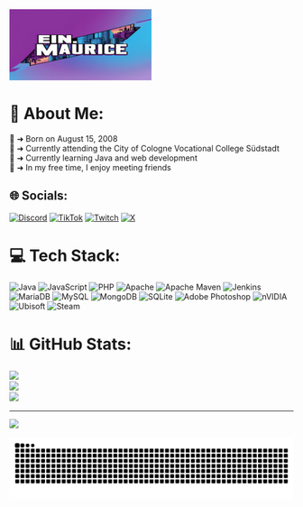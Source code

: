 <img src="banner_github.png" alt="GitHub Banner" width="50%" />

# 💫 About Me:
🎉 ➜ Born on August 15, 2008<br>🏫 ➜ Currently attending the City of Cologne Vocational College Südstadt<br>🔧 ➜ Currently learning Java and web development<br>🤙 ➜ In my free time, I enjoy meeting friends


## 🌐 Socials:
[![Discord](https://img.shields.io/badge/Discord-%237289DA.svg?logo=discord&logoColor=white)](https://discord.gg/http://dc.einmaurice.de/) [![TikTok](https://img.shields.io/badge/TikTok-%23000000.svg?logo=TikTok&logoColor=white)](https://tiktok.com/@bgl.maurice) [![Twitch](https://img.shields.io/badge/Twitch-%239146FF.svg?logo=Twitch&logoColor=white)](https://twitch.tv/m4urice1) [![X](https://img.shields.io/badge/X-black.svg?logo=X&logoColor=white)](https://x.com/M4urice1) 

# 💻 Tech Stack:
![Java](https://img.shields.io/badge/java-%23ED8B00.svg?style=for-the-badge&logo=openjdk&logoColor=white) ![JavaScript](https://img.shields.io/badge/javascript-%23323330.svg?style=for-the-badge&logo=javascript&logoColor=%23F7DF1E) ![PHP](https://img.shields.io/badge/php-%23777BB4.svg?style=for-the-badge&logo=php&logoColor=white) ![Apache](https://img.shields.io/badge/apache-%23D42029.svg?style=for-the-badge&logo=apache&logoColor=white) ![Apache Maven](https://img.shields.io/badge/Apache%20Maven-C71A36?style=for-the-badge&logo=Apache%20Maven&logoColor=white) ![Jenkins](https://img.shields.io/badge/jenkins-%232C5263.svg?style=for-the-badge&logo=jenkins&logoColor=white) ![MariaDB](https://img.shields.io/badge/MariaDB-003545?style=for-the-badge&logo=mariadb&logoColor=white) ![MySQL](https://img.shields.io/badge/mysql-4479A1.svg?style=for-the-badge&logo=mysql&logoColor=white) ![MongoDB](https://img.shields.io/badge/MongoDB-%234ea94b.svg?style=for-the-badge&logo=mongodb&logoColor=white) ![SQLite](https://img.shields.io/badge/sqlite-%2307405e.svg?style=for-the-badge&logo=sqlite&logoColor=white) ![Adobe Photoshop](https://img.shields.io/badge/adobe%20photoshop-%2331A8FF.svg?style=for-the-badge&logo=adobe%20photoshop&logoColor=white) ![nVIDIA](https://img.shields.io/badge/nVIDIA-%2376B900.svg?style=for-the-badge&logo=nVIDIA&logoColor=white) ![Ubisoft](https://img.shields.io/badge/Ubisoft-%23F5F5F5.svg?style=for-the-badge&logo=Ubisoft&logoColor=black) ![Steam](https://img.shields.io/badge/steam-%23000000.svg?style=for-the-badge&logo=steam&logoColor=white)
# 📊 GitHub Stats:
![](https://github-readme-stats.vercel.app/api?username=einmaurice&theme=dark&hide_border=false&include_all_commits=false&count_private=false)<br/>
![](https://github-readme-streak-stats.herokuapp.com/?user=einmaurice&theme=dark&hide_border=false)<br/>
![](https://github-readme-stats.vercel.app/api/top-langs/?username=einmaurice&theme=dark&hide_border=false&include_all_commits=false&count_private=false&layout=compact)

---
[![](https://visitcount.itsvg.in/api?id=einmaurice&icon=2&color=6)](https://visitcount.itsvg.in)

<picture>
  <source media="(prefers-color-scheme: dark)" srcset="https://raw.githubusercontent.com/einmaurice/einmaurice/output/github-snake-dark.svg" />
  <source media="(prefers-color-scheme: light)" srcset="https://raw.githubusercontent.com/einmaurice/einmaurice/output/github-snake.svg" />
  <img alt="github-snake" src="https://raw.githubusercontent.com/einmaurice/einmaurice/output/github-snake.svg" />
</picture>

<!-- Proudly created with GPRM ( https://gprm.itsvg.in ) -->

